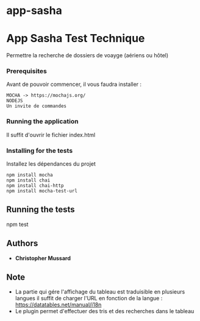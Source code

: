 # app-sasha

# App Sasha Test Technique

Permettre la recherche de dossiers de voayge (aériens ou hôtel)

### Prerequisites

Avant de pouvoir commencer, il vous faudra installer :

```
MOCHA -> https://mochajs.org/
NODEJS
Un invite de commandes
```

### Running the application

Il suffit d'ouvrir le fichier index.html

### Installing for the tests

Installez les dépendances du projet

```
npm install mocha
npm install chai
npm install chai-http
npm install mocha-test-url
```

## Running the tests

npm test

## Authors

* **Christopher Mussard**

## Note

* La partie qui gére l'affichage du tableau est traduisible en plusieurs langues il suffit de charger l'URL en fonction de la langue : https://datatables.net/manual/i18n
* Le plugin permet d'effectuer des tris et des recherches dans le tableau